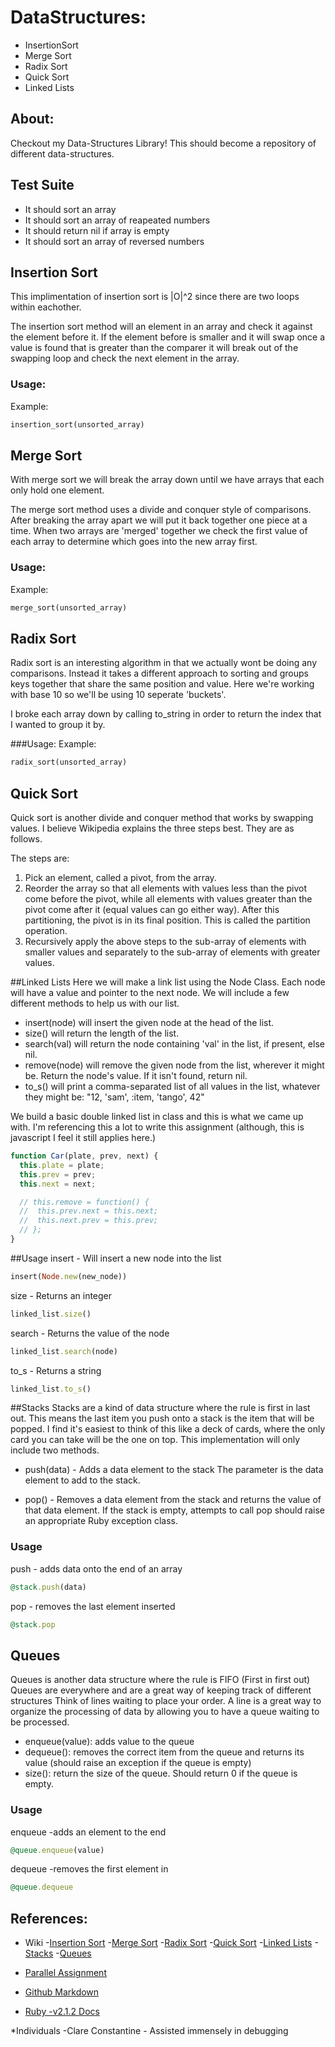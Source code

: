 # DataStructures:
* InsertionSort
* Merge Sort
* Radix Sort
* Quick Sort
* Linked Lists

## About:
Checkout my Data-Structures Library!
This should become a repository of different data-structures.

## Test Suite
  * It should sort an array
  * It should sort an array of reapeated numbers
  * It should return nil if array is empty
  * It should sort an array of reversed numbers

## Insertion Sort
This implimentation of insertion sort is |O|^2 since there
are two loops within eachother.

The insertion sort method will an element in an array and check it
against the element before it.  If the element before is smaller and it will swap
once a value is found that is greater than the comparer it will break out of the swapping loop
and check the next element in the array.
### Usage:
  Example:
  ```Ruby
  insertion_sort(unsorted_array)
  ```

## Merge Sort
With merge sort we will break the array down until
we have arrays that each only hold one element.

The merge sort method uses a divide and conquer style of comparisons. After breaking the
array apart we will put it back together one piece at a time.  When two arrays are
'merged' together we check the first value of each array to determine which goes into the
new array first.

### Usage:
  Example:
  ```Ruby
  merge_sort(unsorted_array)
  ```

## Radix Sort
Radix sort is an interesting algorithm in that we actually wont be
doing any comparisons. Instead it takes a different approach to sorting
and groups keys together that share the same position and
value.
Here we're working with base 10 so we'll be using 10 seperate 'buckets'.

I broke each array down by calling to_string in order to return the
index that I wanted to group it by.

###Usage:
  Example:
  ```Ruby
  radix_sort(unsorted_array)
  ```

## Quick Sort
Quick sort is another divide and conquer method that works by swapping values. I believe
Wikipedia explains the three steps best.  They are as follows.

The steps are:
1. Pick an element, called a pivot, from the array.
2. Reorder the array so that all elements with values less than the pivot come before the
pivot, while all elements with values greater than the pivot come after it (equal values
can go either way). After this partitioning, the pivot is in its final position. This
is called the partition operation.
3. Recursively apply the above steps to the sub-array of elements with smaller values and separately to the sub-array of elements with greater values.

##Linked Lists
Here we will make a link list using the Node Class.  Each node will
have a value and pointer to the next node. We will include a few
different methods to help us with our list.

* insert(node) will insert the given node at the head of the list.
* size() will return the length of the list.
* search(val) will return the node containing 'val' in the list, if present, else nil.
* remove(node) will remove the given node from the list, wherever it might be. Return the node's value. If it isn't found, return nil.
* to_s() will print a comma-separated list of all values in the list, whatever they might be: "12, 'sam', :item, 'tango', 42"

We build a basic double linked list in class and this is what we came up
with.  I'm referencing this a lot to write this assignment (although,
this is javascript I feel it still applies here.)

```Javascript
function Car(plate, prev, next) {
  this.plate = plate;
  this.prev = prev;
  this.next = next;

  // this.remove = function() {
  //  this.prev.next = this.next;
  //  this.next.prev = this.prev;
  // };
}
```
##Usage
insert - Will insert a new node into the list
```Ruby
insert(Node.new(new_node))
```
size - Returns an integer
```Ruby
linked_list.size()
```
search - Returns the value of the node
```Ruby
linked_list.search(node)
```
to_s - Returns a string
```Ruby
linked_list.to_s()
```

##Stacks
Stacks are a kind of data structure where the rule is first in last out.
This means the last item you push onto a stack is the item that will be
popped.
I find it's easiest to think of this like a deck of cards, where the only
card you can take will be the one on top.
This implementation will only include two methods.

* push(data) - Adds a data element to the stack
The parameter is the data element to add to the stack.

* pop() - Removes a data element from the stack and returns the value of that data
element.  If the stack is empty, attempts to call pop should raise an appropriate
Ruby exception class.
### Usage

push - adds data onto the end of an array
```Ruby
@stack.push(data)
```

pop - removes the last element inserted
```Ruby
@stack.pop
```


## Queues
Queues is another data structure where the rule is FIFO (First in first out)
Queues are everywhere and are a great way of keeping track of different structures
Think of lines waiting to place your order.  A line is a great way to organize the
processing of data by allowing you to have a queue waiting to be processed.

* enqueue(value): adds value to the queue
* dequeue(): removes the correct item from the queue and returns its value (should raise
an exception if the queue is empty)
* size(): return the size of the queue. Should return 0 if the queue is empty.

### Usage
enqueue -adds an element to the end
```Ruby
@queue.enqueue(value)
```

dequeue -removes the first element in
```Ruby
@queue.dequeue
```

## References:
* Wiki
  -[Insertion Sort](http://en.wikipedia.org/wiki/Insertion_sort)
  -[Merge Sort](http://en.wikipedia.org/wiki/Merge_sort)
  -[Radix Sort](http://en.wikipedia.org/wiki/Radix_sort)
  -[Quick Sort](http://en.wikipedia.org/wiki/Quicksort)
  -[Linked Lists](http://en.wikipedia.org/wiki/Linked_list)
  -[Stacks]('http://en.wikipedia.org/wiki/Stack_(abstract_data_type)')
  -[Queues]('http://www.princeton.edu/~achaney/tmve/wiki100k/docs/Queue_(data_structure).html')

* [Parallel Assignment](http://stackoverflow.com/questions/4182722/swapping-array-elements-using-parallel-assignment)

* [Github Markdown](https://help.github.com/articles/markdown-basics/)

* [Ruby -v2.1.2 Docs](http://ruby-doc.org/core-2.1.2/)

*Individuals
  -Clare Constantine - Assisted immensely in debugging
